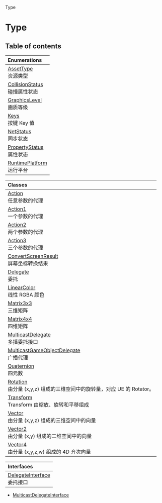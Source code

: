 Type

# Type <Badge type="tip" text="Namespace" />

## Table of contents

| Enumerations                                                               |
| :------------------------------------------------------------------------- |
| [AssetType](../enums/Type.Type.AssetType.md) <br> 资源类型                 |
| [CollisionStatus](../enums/Type.Type.CollisionStatus.md) <br> 碰撞属性状态 |
| [GraphicsLevel](../enums/Type.Type.GraphicsLevel.md) <br> 画质等级         |
| [Keys](../enums/Type.Type.Keys.md) <br> 按键 Key 值                        |
| [NetStatus](../enums/Type.Type.NetStatus.md) <br> 同步状态                 |
| [PropertyStatus](../enums/Type.Type.PropertyStatus.md) <br> 属性状态       |
| [RuntimePlatform](../enums/Type.Type.RuntimePlatform.md) <br> 运行平台     |

| Classes                                                                                                         |
| :-------------------------------------------------------------------------------------------------------------- |
| [Action](../classes/Type.Type.Action.md) <br> 任意参数的代理                                                    |
| [Action1](../classes/Type.Type.Action1.md) <br> 一个参数的代理                                                  |
| [Action2](../classes/Type.Type.Action2.md) <br> 两个参数的代理                                                  |
| [Action3](../classes/Type.Type.Action3.md) <br> 三个参数的代理                                                  |
| [ConvertScreenResult](../classes/Type.Type.ConvertScreenResult.md) <br> 屏幕坐标转换结果                        |
| [Delegate](../classes/Type.Type.Delegate.md) <br> 委托                                                          |
| [LinearColor](../classes/Type.Type.LinearColor.md) <br> 线性 RGBA 颜色                                          |
| [Matrix3x3](../classes/Type.Type.Matrix3x3.md) <br> 三维矩阵                                                    |
| [Matrix4x4](../classes/Type.Type.Matrix4x4.md) <br> 四维矩阵                                                    |
| [MulticastDelegate](../classes/Type.Type.MulticastDelegate.md) <br> 多播委托接口                                |
| [MulticastGameObjectDelegate](../classes/Type.Type.MulticastGameObjectDelegate.md) <br> 广播代理                |
| [Quaternion](../classes/Type.Type.Quaternion.md) <br> 四元数                                                    |
| [Rotation](../classes/Type.Type.Rotation.md) <br> 由分量 (x,y,z) 组成的三维空间中的旋转量，对应 UE 的 Rotator。 |
| [Transform](../classes/Type.Type.Transform.md) <br> Transform 由缩放、旋转和平移组成                            |
| [Vector](../classes/Type.Type.Vector.md) <br> 由分量 (x,y,z) 组成的三维空间中的向量                             |
| [Vector2](../classes/Type.Type.Vector2.md) <br> 由分量 (x,y) 组成的二维空间中的向量                             |
| [Vector4](../classes/Type.Type.Vector4.md) <br> 由分量 (x,y,z,w) 组成的 4D 齐次向量                             |

| Interfaces                                                                      |
| :------------------------------------------------------------------------------ |
| [DelegateInterface](../interfaces/Type.Type.DelegateInterface.md) <br> 委托接口 |

- [MulticastDelegateInterface](../interfaces/Type.Type.MulticastDelegateInterface.md)
